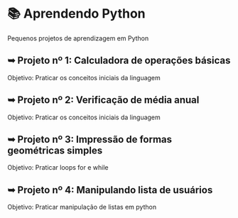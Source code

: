 #  📚 Aprendendo Python
Pequenos projetos de aprendizagem em Python

## ➥ Projeto nº 1: Calculadora de operações básicas
Objetivo: Praticar os conceitos iniciais da linguagem

## ➥ Projeto nº 2: Verificação de média anual
Objetivo: Praticar os conceitos iniciais da linguagem

## ➥ Projeto nº 3: Impressão de formas geométricas simples
Objetivo: Praticar loops for e while

## ➥ Projeto nº 4: Manipulando lista de usuários
Objetivo: Praticar manipulação de listas em python

